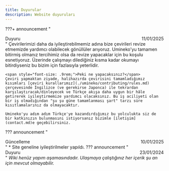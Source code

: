 ```yaml
---
title: Duyurular
description: Website duyuruları
---
```

<!-- lines 10-30 are displayed in the home page -->




???+ announcement "<div style="position: relative;">Duyuru<span style="position: absolute; right: 0;">11/01/2025</span></div>"
    Çevirilerimizi daha da iyileştirebilmemiz adına bize çevirileri revize etmemizde yardımcı olabilecek gönüllüler arıyoruz. Umineko'yu tamamen bitirmiş olmanız tercihimiz olsa da revize yapacaklar için bu koşulu esnetiyoruz. Üzerinde çalışmayı dilediğiniz kısma kadar okumayı bitirdiyseniz bu bizim için fazlasıyla yeterlidir.

    <span style="font-size: .9rem;">Peki ne yapacaksınız?</span>  
    Çeviri yapmaktan ziyade, halihazırda çevirisini tamamladığımız kısımları [çeviri kurallarımız](./umineko/contributing/rules.md) çerçevesinde İngilizce (ve gerekirse Japonca) ile tekrardan karşılaştıracak/dinleyecek ve Türkçe akışa daha uygun bir hâle getirerek iyileştirmemize yardımcı olacaksınız. Bu iş aciliyeti olan bir iş olmadığından "şu şu güne tamamlanması şart" tarzı süre kısıtlamalarınız da olmayacaktır.

    Umineko'yu adım adım Türkçe'ye kazandırdığımız bu yolculukta siz de bir katkınızın bulunmasını istiyorsanız bizimle [iletişim](contact.md)e geçebilirsiniz.
??? announcement "<div style="position: relative;">Güncelleme<span style="position: absolute; right: 0;">10/01/2025</span></div>"
    *  Site geneline iyileştirilmeler yapıldı.
??? announcement "<div style="position: relative;">Duyuru<span style="position: absolute; right: 0;">23/01/2024</span></div>"
    *Wiki henüz yapım aşamasındadır. Ulaşmaya çalıştığınız her içerik şu an için mevcut olmayabilir.*